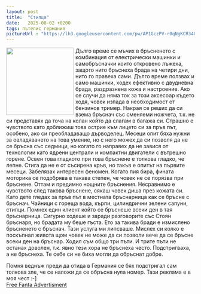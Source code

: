 ```yaml
---
layout: post
title:  "Стипца"
date:   2025-08-02 +0200
tags: пътепис германия
pictureUrl : "https://lh3.googleusercontent.com/pw/AP1GczPV-r0qNgKCR34UhCeTiIw1zx6TrCAadFino1-A_Gfbr9XSQl_hl7YDMqpInQiGU33ZCl3VxfQmAHWTe7lwe3m2LCpbkJEJZANzhgTQXt7IyCuM9P-hceAZXJ_qxYLLbxB_sLfhdnEo2UfE1uBWC8tfwABb4-Iwx0RejzBjlq4IxKuK6wYTWsNh86jNUSBPfEVZhDmHQyXNqfsnpcHQuVbM5_IB9cR2pbONMEn-Q8QIZtDRF8LP4_xPqi8-aquYNlqxIPCGD8ap-gi-D4dNajiOshGBC_R1PkAIJRI52MwaU_6vluJd2LzYF7uwvh0s5GgAngZQXTC664CMaAPbFCc-vc2pHGQV84bJpbAinJ3tcnQy2p31Gp1quKj2Gi60eMYuJBvmf_KwJzLQzacsgohtIQuotV5oF99OK75fLniJ9bMs6TqJytpOrOsjhgCMF0BM_7RribGaIpuYEx_b3dKi4pse1_VK6E42rQJyYW941L5B7Qm552_Hr-8lcKxjpoiCoLfSX_N0QKDweTzjjcTrYsGatR-_szRsDemKPJhwFiPn3ps9IB71ImWiWZ0469r5s3yno-F7-rNdanH3zspZhfjNlgDJt7JJSfShG3juikKuxPhelQTADl0fdyAOipW-_8gXxlAeJpUcoFhedHM3telSxIdT6QWG8JhN2fpOZ3jI57-keKbpR59HOOL9s0svJteRvvPZVnMChfI5XIQANusR70fhfel_xhINcQaIGnhMJPSuYY5GnskXlcuI3qjF5BFQkXXiDwZ8toUD9YmkqfeuX-TZi8AQX1A0nvWPVo2cJArE6uVhrcY5NDjvSL3xv_l-0FFHUi7Aq6_xwLllBlkToffxNnwL-I00VjJ8250379pO_fVEcnFKCmbjP_I87Na3oEHa7DuwgwSOCXjqPSH8mwLmjyyh2wmKVGdNSLsgTmT774q6pw=s275-no"
---
```


<img class="custom" width=180 align="left" style="margin-right:5px" src="{{page.pictureUrl}}"/>

Дълго време се мъчих в бръсненето с комбинация от електрически
машинки и самобръсначки които откровено лъжеха, защото нито бръснеха
брада на четири дни, нито го правеха сами. Дълго време ползвах и
само машинки, ходех ефективно с двудневна брада, раздразнена кожа
и настроение. Ако се случи да няма ток за този аксесоар където ходя,
човек изпада в необходимост от бензинов тример. Накрая се реших да си взема
бръснач със сменяеми ножчета, т.к. не си представях да точа на колан
който да слагам в багажа си. Страшно е чувството като доближиш това
острие към лицето си за пръв път, особено, ако си преобладаващо дърводелец.
Месеци опит бяха нужни за овладяването на това умение, но с него можех
да си позволя да не се бръсна със седмици, но когато го направех да
не завися от технологии като ядрени централи и компактни двигатели
с вътрешно горене. Освен това гладкото при това бръснене е толкова
гладко, че лепне. Стига да не е от съсирена кръв, но такъв е опитът на
първите месеци. Забелязах интересен феномен. Когато пия бира, фината
моторика се подобрява в такава степен, че човек не се порязва при бръснене.
Оттам и предимно нощните бръснения. Несравнимо е чувството след такова
бръснене, сякаш човек диша през кожата си. Като дете гледах за
пръв път в местната бръснарница как се бръсне с бръснач. Чайници с
гореща вода, кърпи, цилиндрични зелени сапуни, стипци. Помнех един
клиент който се бръснеше всеки ден в тая бръснарница. Сигурно ходеше и
заради разговорите със Стоян бръснаря, но брадата му беше гъста. Ето за
такива бради е измислено бръсненето с бръснач. Тази услуга ми липсваше.
Мислех си колко е поскъпнал живота щом човек не може да си
позволи вече да се бръсне всеки ден на бръснар. Ходил съм общо три
пъти. И трите пъти не останах доволен, т.к. явно тези хора не бръснеха
често. Подстригваха, а не бръснеха. Те себе си не биха могли да обръснат добре.

Помня веднъж преди да отида в Германия се бях подстригал сам толкова зле,
че се наложи да се обръсна нула номер. Тази реклама е в моя чест :-]  
[Free Fanta Advertisment](https://youtu.be/fnD3F9k-w70?si=LbDuVMVRizg-ZUwf)